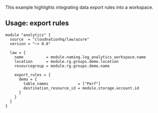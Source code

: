 This example highlights integrating data export rules into a workspace.

## Usage: export rules

```hcl
module "analytics" {
  source  = "cloudnationhq/law/azure"
  version = "~> 0.6"

  law = {
    name          = module.naming.log_analytics_workspace.name
    location      = module.rg.groups.demo.location
    resourcegroup = module.rg.groups.demo.name

    export_rules = {
      demo = {
        table_names             = ["Perf"]
        destination_resource_id = module.storage.account.id
      }
    }
  }
}
```
